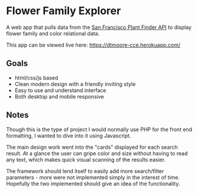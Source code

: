 # Flower Family Explorer

A web app that pulls data from the [San Francisco Plant Finder API](http://https://data.sfgov.org/Energy-and-Environment/San-Francisco-Plant-Finder-Data/vmnk-skih "San Francisco Plant Finder API") to display flower family and color relational data.

This app can be viewed live here:
https://dtmoore-cce.herokuapp.com/

## Goals

- html/css/js based
- Clean modern design with a friendly inviting style
- Easy to use and understand interface
- Both desktop and mobile responsive

## Notes

Though this is the type of project I would normally use PHP for the front end formatting, I wanted to dive into it using Javascript.

The main design work went into the "cards" displayed for each search result. At a glance the user can gripe color and size without having to read any text, which makes quick visual scanning of the results easier.

The framework should lend itself to easily add more search/filter parameters - more were not implemented simply in the interest of time. Hopefully the two implemented should give an idea of the functionality.
